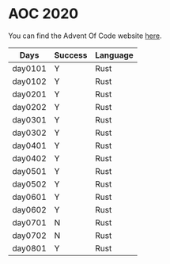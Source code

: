 # AOC 2020

You can find the Advent Of Code website [here](https://adventofcode.com/2020).

| Days    | Success | Language |
| ------- | ------- | -------- |
| day0101 | Y       | Rust     |
| day0102 | Y       | Rust     |
| day0201 | Y       | Rust     |
| day0202 | Y       | Rust     |
| day0301 | Y       | Rust     |
| day0302 | Y       | Rust     |
| day0401 | Y       | Rust     |
| day0402 | Y       | Rust     |
| day0501 | Y       | Rust     |
| day0502 | Y       | Rust     |
| day0601 | Y       | Rust     |
| day0602 | Y       | Rust     |
| day0701 | N       | Rust     |
| day0702 | N       | Rust     |
| day0801 | Y       | Rust     |
